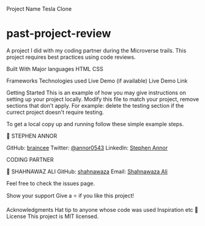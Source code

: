 Project Name
Tesla Clone
# past-project-review
A project I did with my coding partner during the Microverse trails. This project requires best practices using code reviews.

Built With
Major languages
HTML
CSS

Frameworks
Technologies used
Live Demo (if available)
Live Demo Link

Getting Started
This is an example of how you may give instructions on setting up your project locally. Modify this file to match your project, remove sections that don't apply. For example: delete the testing section if the currect project doesn't require testing.

To get a local copy up and running follow these simple example steps.


👤 STEPHEN ANNOR

GitHub: [braincee](https://github.com/braincee) 
Twitter: [@annor0543](https://twitter.com/twitterhandle) 
LinkedIn: [Stephen Annor](https://www.linkedin.com/in/kwesi-appiah-1387801a1/)

CODING PARTNER 

👤 SHAHNAWAZ ALI
GitHub: [shahnawaza](https://github.com/shahnawaza)
Email: [Shahnawaza Ali](shahnawaza75@gmail.com)

Feel free to check the issues page.

Show your support
Give a ⭐️ if you like this project!

Acknowledgments
Hat tip to anyone whose code was used
Inspiration
etc
📝 License
This project is MIT licensed.


